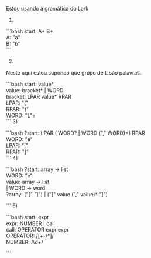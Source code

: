 Estou usando a gramática do Lark

1) 

´´´bash
    start: A+ B+                                    
    A: "a"                                          
    B: "b"      
´´´

2)

Neste aqui estou supondo que grupo de L são palavras.

´´´bash
    start: value*                                   
    value: bracket* | WORD                          
    bracket: LPAR value* RPAR                       
    LPAR: "("                                       
    RPAR: ")"                                       
    WORD: "L"+  
´´´
3)

´´´bash
    ?start: LPAR ( WORD? | WORD ("," WORD)+) RPAR   
    WORD: "e"                                       
    LPAR: "["                                       
    RPAR: "]"        
´´´
4) 

´´´bash
    ?start: array -> list                                                                               
    WORD: "e"                                                                                           
    value: array  -> list                                                                               
        | WORD  -> word                                                                                 
    ?array: ("[" "]") | ("[" value ("," value)* "]")  

´´´
5) 

´´´bash
    start: expr                                     
    expr: NUMBER | call                             
    call: OPERATOR expr expr                        
    OPERATOR: /[+-\/*]/                             
    NUMBER: /\d+/  

´´´
